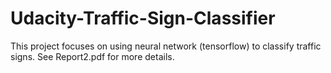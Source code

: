 # Udacity-Traffic-Sign-Classifier

This project focuses on using neural network (tensorflow) to classify traffic signs. See Report2.pdf for more details.
